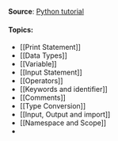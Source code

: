 **Source**:   [Python tutorial ]( https://www.youtube.com/watch?v=xErUnOKQbFw)

#### Topics:

* [[Print Statement]]
* [[Data Types]]
* [[Variable]]
* [[Input Statement]]
* [[Operators]]
* [[Keywords and identifier]]
* [[Comments]]
* [[Type Conversion]]
* [[Input, Output  and import]]
* [[Namespace and Scope]]
* 